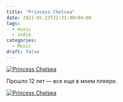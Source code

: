 ```yaml
---
title: "Princess Chelsea"
date: 2021-05-23T22:31:48+04:00
tags:
  - music
  - indie
categories:
  - Music
draft: false
---
```

[![Princess Chelsea](https://img.youtube.com/vi/F1SHkHgWlAo/sddefault.jpg)](https://www.youtube.com/watch?v=F1SHkHgWlAo)

Прошло 12 лет — все еще в моем плеере.
<!--more-->

[![Princess Chelsea](https://img.youtube.com/vi/Lo8t5AbFSuQ/sd1.jpg)](https://www.youtube.com/watch?v=Lo8t5AbFSuQ)
